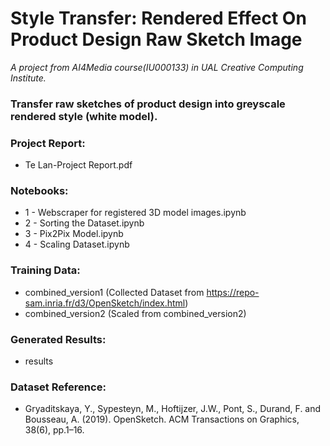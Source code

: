 # Style Transfer: Rendered Effect On Product Design Raw Sketch Image

*A project from AI4Media course(IU000133) in UAL Creative Computing Institute.*



### Transfer raw sketches of product design into greyscale rendered style (white model).

### Project Report:

- Te Lan-Project Report.pdf

### Notebooks:

- 1 - Webscraper for registered 3D model images.ipynb
- 2 - Sorting the Dataset.ipynb
- 3 - Pix2Pix Model.ipynb
- 4 - Scaling Dataset.ipynb

### Training Data:

- combined_version1 (Collected Dataset from https://repo-sam.inria.fr/d3/OpenSketch/index.html)
- combined_version2 (Scaled from combined_version2)

### Generated Results:

- results

### Dataset Reference:
- Gryaditskaya, Y., Sypesteyn, M., Hoftijzer, J.W., Pont, S., Durand, F. and Bousseau, A. (2019). OpenSketch. ACM Transactions on Graphics, 38(6), pp.1–16. 
